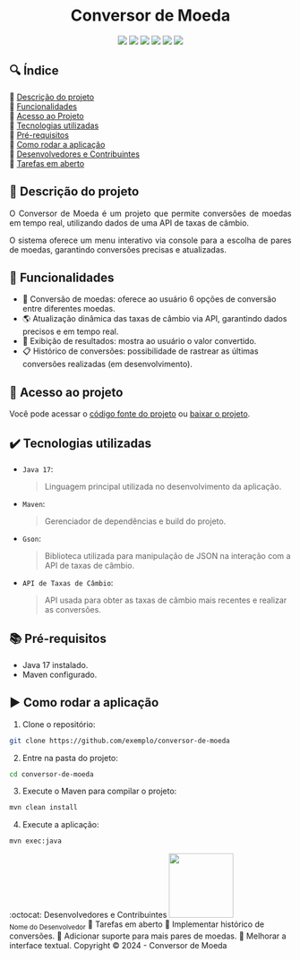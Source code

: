 <h1 align="center">Conversor de Moeda</h1>

<p align="center">
  <img src="https://img.shields.io/static/v1?label=&message=Java&color=gray&style=for-the-badge&logo=oracle"/>
  <img src="https://img.shields.io/static/v1?label=&message=Maven&color=gray&style=for-the-badge&logo=apachemaven"/>
  <img src="https://img.shields.io/static/v1?label=&message=gson&color=gray&style=for-the-badge&logo=google"/>
  <img src="https://img.shields.io/static/v1?label=&message=json&color=gray&style=for-the-badge&logo=json"/>
  <img src="https://img.shields.io/static/v1?label=&message=API&color=gray&style=for-the-badge&logo="/>
  <img src="https://img.shields.io/static/v1?label=STATUS&message=EM%20DESENVOLVIMENTO&color=red&style=for-the-badge"/>
</p>

## :mag: Índice

:small_blue_diamond: [Descrição do projeto](#pushpin-descrição-do-projeto)  
:small_blue_diamond: [Funcionalidades](#hammer-funcionalidades)  
:small_blue_diamond: [Acesso ao Projeto](#file_folder-acesso-ao-projeto)  
:small_blue_diamond: [Tecnologias utilizadas](#heavy_check_mark-tecnologias-utilizadas)  
:small_blue_diamond: [Pré-requisitos](#books-pré-requisitos)  
:small_blue_diamond: [Como rodar a aplicação](#arrow_forward-como-rodar-a-aplicação)  
:small_blue_diamond: [Desenvolvedores e Contribuintes](#octocat-desenvolvedores-e-contribuintes)  
:small_blue_diamond: [Tarefas em aberto](#memo-tarefas-em-aberto)

## :pushpin: Descrição do projeto

<p align="justify">
  O Conversor de Moeda é um projeto que permite conversões de moedas em tempo real, utilizando dados de uma API de taxas de câmbio.
</p>
<p align="justify">
 O sistema oferece um menu interativo via console para a escolha de pares de moedas, garantindo conversões precisas e atualizadas.
</p>

## :hammer: Funcionalidades

- :currency_exchange: Conversão de moedas: oferece ao usuário 6 opções de conversão entre diferentes moedas.
- :earth_americas: Atualização dinâmica das taxas de câmbio via API, garantindo dados precisos e em tempo real.
- :page_facing_up: Exibição de resultados: mostra ao usuário o valor convertido.
- :clipboard: Histórico de conversões: possibilidade de rastrear as últimas conversões realizadas (em desenvolvimento).

## :file_folder: Acesso ao projeto

Você pode acessar o [código fonte do projeto](https://github.com/exemplo/conversor-de-moeda) ou [baixar o projeto](https://github.com/exemplo/conversor-de-moeda/archive/refs/heads/main.zip).

## :heavy_check_mark: Tecnologias utilizadas

- `Java 17`:
  > Linguagem principal utilizada no desenvolvimento da aplicação.

- `Maven`:
  > Gerenciador de dependências e build do projeto.

- `Gson`:
  > Biblioteca utilizada para manipulação de JSON na interação com a API de taxas de câmbio.

- `API de Taxas de Câmbio`:
  > API usada para obter as taxas de câmbio mais recentes e realizar as conversões.

## :books: Pré-requisitos

- Java 17 instalado.
- Maven configurado.

## :arrow_forward: Como rodar a aplicação

1. Clone o repositório:

```bash
git clone https://github.com/exemplo/conversor-de-moeda
```

2. Entre na pasta do projeto:
```bash
cd conversor-de-moeda
```
3. Execute o Maven para compilar o projeto:
```bash
mvn clean install
```
4. Execute a aplicação:
```bash
mvn exec:java
```
:octocat: Desenvolvedores e Contribuintes
<img src="https://avatars.githubusercontent.com/u/000000?v=4" width=115><br><sub>Nome do Desenvolvedor</sub>
:memo: Tarefas em aberto
:small_blue_diamond: Implementar histórico de conversões.
:small_blue_diamond: Adicionar suporte para mais pares de moedas.
:small_blue_diamond: Melhorar a interface textual.
Copyright :copyright: 2024 - Conversor de Moeda